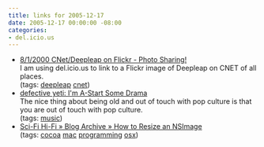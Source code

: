 ```yaml
---
title: links for 2005-12-17
date: 2005-12-17 00:00:00 -08:00
categories:
- del.icio.us
---
```


<ul class="delicious">
	<li>
		<div class="delicious-link"><a href="http://flickr.com/photos/adammathes/74049809/">8/1/2000 CNet/Deepleap on Flickr - Photo Sharing!</a></div>
		<div class="delicious-extended">I am using del.icio.us to link to a Flickr image of Deepleap on CNET of all places.</div>
		<div class="delicious-tags">(tags: <a href="http://del.icio.us/torrez/deepleap">deepleap</a> <a href="http://del.icio.us/torrez/cnet">cnet</a>)</div>
	</li>
	<li>
		<div class="delicious-link"><a href="http://www.defectiveyeti.com/archives/001534.html">defective yeti: I'm A-Start Some Drama</a></div>
		<div class="delicious-extended">The nice thing about being old and out of touch with pop culture is that you are out of touch with pop culture.</div>
		<div class="delicious-tags">(tags: <a href="http://del.icio.us/torrez/music">music</a>)</div>
	</li>
	<li>
		<div class="delicious-link"><a href="http://weblog.scifihifi.com/2005/06/25/how-to-resize-an-nsimage/">Sci-Fi Hi-Fi » Blog Archive » How to Resize an NSImage</a></div>
		<div class="delicious-tags">(tags: <a href="http://del.icio.us/torrez/cocoa">cocoa</a> <a href="http://del.icio.us/torrez/mac">mac</a> <a href="http://del.icio.us/torrez/programming">programming</a> <a href="http://del.icio.us/torrez/osx">osx</a>)</div>
	</li>
</ul>
